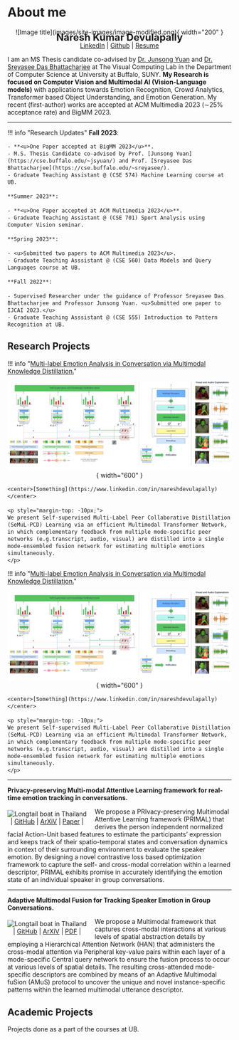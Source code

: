 # About me

<figure markdown="1" style="margin:0 auto; text-align: center;">
![Image title](images/site-images/image-modified.png){ width="200" }
</figure>

<p style="text-align: center; margin-top:-10px; font-size: 22px;"><b>Naresh Kumar Devulapally</b></p>

<p style="text-align: center;margin-top:-25px;"><a href="https://www.linkedin.com/in/nareshdevulapally" target = "_blank">LinkedIn</a> | <a href="https://www.linkedin.com/in/nareshdevulapally" target = "_blank">Github</a> | <a href="https://www.linkedin.com/in/nareshdevulapally" target = "_blank">Resume</a></p>

I am an MS Thesis candidate co-advised by <a href="https://cse.buffalo.edu/~jsyuan/" target = "_blank">Dr. Junsong Yuan</a> and <a href="https://cse.buffalo.edu/~sreyasee/" target = "_blank">Dr. Sreyasee Das Bhattacharjee</a> at The Visual Computing Lab in the Department of Computer Science at University at Buffalo, SUNY. **My Research is focused on Computer Vision and Multimodal AI (Vision-Language models)** with applications towards Emotion Recognition, Crowd Analytics, Transformer based Object Understanding, and Emotion Generation. My recent (first-author) works are accepted at ACM Multimedia 2023 (∼25% acceptance rate) and BigMM 2023.

<hr/>

!!! info "Research Updates"
    <!-- <p style="text-align: center; margin-top:-5px; font-size: 18px;"><b>Research Updates</b></p> -->
    **Fall 2023**:

    - **<u>One Paper accepted at BigMM 2023</u>**.
    - M.S. Thesis Candidate co-advised by Prof. [Junsong Yuan](https://cse.buffalo.edu/~jsyuan/) and Prof. [Sreyasee Das Bhattacharjee](https://cse.buffalo.edu/~sreyasee/).
    - Graduate Teaching Assistant @ (CSE 574) Machine Learning course at UB.

    **Summer 2023**:

    - **<u>One Paper accepted at ACM Multimedia 2023</u>**.
    - Graduate Teaching Assistant @ (CSE 701) Sport Analysis using Computer Vision seminar.

    **Spring 2023**:

    - <u>Submitted two papers to ACM Multimedia 2023</u>.
    - Graduate Teaching Asssistant @ (CSE 560) Data Models and Query Languages course at UB.

    **Fall 2022**:

    - Supervised Researcher under the guidance of Professor Sreyasee Das Bhattacharjee and Professor Junsong Yuan. <u>Submitted one paper to IJCAI 2023.</u>
    - Graduate Teaching Asssistant @ (CSE 555) Introduction to Pattern Recognition at UB.

## Research Projects

<!-- <div>
<div style="float:center; margin-top:5px; padding-right: 18px">
<img src="../images/site-images/acm-prop.png" alt="Longtail boat in Thailand" width="500">

<p style="margin: 0; padding:0; text-align:center">| <a href= "#">GitHub</a> | <a href= "#">ArXiV</a> | <a href= "#">PDF</a> |</p>
</div> -->
!!! info "[Multi-label Emotion Analysis in Conversation via Multimodal Knowledge Distillation.](conferences/mmfp3687-anand.md)"
    <figure markdown="1" style="margin:0 auto; text-align: center;">
    ![Image title](images/site-images/acm-prop.png){ width="600" }
    </figure>
    
    <center>[Something](https://www.linkedin.com/in/nareshdevulapally)</center>

    <p style="margin-top: -10px;">
    We present Self-supervised Multi-Label Peer Collaborative Distillation (SeMuL-PCD) Learning via an efficient Multimodal Transformer Network, in which complementary feedback from multiple mode-specific peer networks (e.g.transcript, audio, visual) are distilled into a single mode-ensembled fusion network for estimating multiple emotions simultaneously.
    </p>

!!! info "[Multi-label Emotion Analysis in Conversation via Multimodal Knowledge Distillation.](conferences/mmfp3687-anand.md)"
    <figure markdown="1" style="margin:0 auto; text-align: center;">
    ![Image title](images/site-images/acm-prop.png){ width="600" }
    </figure>
    
    <center>[Something](https://www.linkedin.com/in/nareshdevulapally)</center>

    <p style="margin-top: -10px;">
    We present Self-supervised Multi-Label Peer Collaborative Distillation (SeMuL-PCD) Learning via an efficient Multimodal Transformer Network, in which complementary feedback from multiple mode-specific peer networks (e.g.transcript, audio, visual) are distilled into a single mode-ensembled fusion network for estimating multiple emotions simultaneously.
    </p>
---
**Privacy-preserving Multi-modal Attentive Learning framework for real-time emotion tracking in conversations.**

<div>
<div style="float:left; margin-top:5px; padding-right: 18px">
<img src="../images/site-images/primal.PNG" alt="Longtail boat in Thailand" width="350"><p style="margin: 0; padding:0; text-align:center">| <a href= "#">GitHub</a> | <a href= "#">ArXiV</a> | <a href= "#">Paper</a> |</p>
</div>

      
<p>
      We propose a PRIvacy-preserving Multimodal Attentive Learning framework (PRIMAL) that derives the person independent normalized facial Action-Unit based features to estimate the participants’ expression and keeps track of their spatio-temporal states and conversation dynamics in context of their surrounding environment to evaluate the speaker emotion. By designing a novel contrastive loss based optimization framework to capture the self- and cross-modal correlation within a learned descriptor, PRIMAL exhibits promise in accurately identifying the emotion state of an individual speaker in group conversations.
    </p>
  
  </div>

---

**Adaptive Multimodal Fusion for
Tracking Speaker Emotion in Group Conversations.**

<div>
<div style="float:left; margin-top:5px; padding-right: 18px">
<img src="../images/site-images/amus.png" alt="Longtail boat in Thailand" width="350"><p style="margin: 0; padding:0; text-align:center">| <a href= "#">GitHub</a> | <a href= "#">ArXiV</a> | <a href= "#">PDF</a> |</p>
</div>
      
<p style="margin-top: 0;">
      We propose a Multimodal framework that captures cross-modal interactions at various levels of spatial abstraction details by employing a Hierarchical Attention Network (HAN) that administers the cross-modal attention via Peripheral key-value pairs within each layer of a mode-specific Central query network to ensure the fusion process to occur at various levels of spatial details. The resulting cross-attended mode-specific descriptors are combined by means of an Adaptive Multimodal fuSion (AMuS) protocol to uncover the unique and novel instance-specific patterns within the learned multimodal utterance descriptor.
    </p>
  
  </div>

## Academic Projects

Projects done as a part of the courses at UB.
